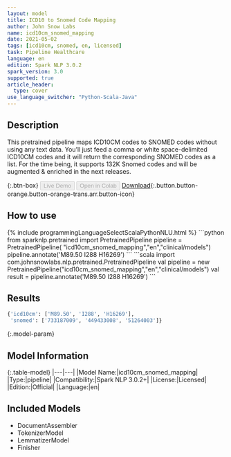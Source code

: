 ```yaml
---
layout: model
title: ICD10 to Snomed Code Mapping
author: John Snow Labs
name: icd10cm_snomed_mapping
date: 2021-05-02
tags: [icd10cm, snomed, en, licensed]
task: Pipeline Healthcare
language: en
edition: Spark NLP 3.0.2
spark_version: 3.0
supported: true
article_header:
  type: cover
use_language_switcher: "Python-Scala-Java"
---
```


## Description

This pretrained pipeline maps ICD10CM codes to SNOMED codes without using any text data. You’ll just feed a comma or white space-delimited ICD10CM codes and it will return the corresponding SNOMED codes as a list. For the time being, it supports 132K Snomed codes and will be augmented & enriched in the next releases.

{:.btn-box}
<button class="button button-orange" disabled>Live Demo</button>
<button class="button button-orange" disabled>Open in Colab</button>
[Download](https://s3.amazonaws.com/auxdata.johnsnowlabs.com/clinical/models/icd10cm_snomed_mapping_en_3.0.2_3.0_1619954408986.zip){:.button.button-orange.button-orange-trans.arr.button-icon}

## How to use



<div class="tabs-box" markdown="1">
{% include programmingLanguageSelectScalaPythonNLU.html %}
```python
from sparknlp.pretrained import PretrainedPipeline 
pipeline = PretrainedPipeline( "icd10cm_snomed_mapping","en","clinical/models")
pipeline.annotate('M89.50 I288 H16269')
```
```scala
import com.johnsnowlabs.nlp.pretrained.PretrainedPipeline
val pipeline = new PretrainedPipeline("icd10cm_snomed_mapping","en","clinical/models")
val result = pipeline.annotate('M89.50 I288 H16269')
```
</div>

## Results

```bash
{'icd10cm': ['M89.50', 'I288', 'H16269'],
 'snomed': ['733187009', '449433008', '51264003']}
```

{:.model-param}
## Model Information

{:.table-model}
|---|---|
|Model Name:|icd10cm_snomed_mapping|
|Type:|pipeline|
|Compatibility:|Spark NLP 3.0.2+|
|License:|Licensed|
|Edition:|Official|
|Language:|en|

## Included Models

- DocumentAssembler
- TokenizerModel
- LemmatizerModel
- Finisher